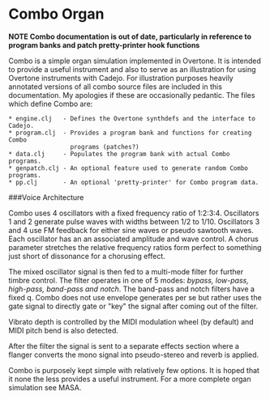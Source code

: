 Combo Organ  
===========  


**NOTE Combo documentation is out of date, particularly in reference to
  program banks and patch pretty-printer hook functions**

Combo is a simple organ simulation implemented in Overtone. It is intended
to provide a useful instrument and also to serve as an illustration for
using Overtone instruments with Cadejo. For illustration purposes heavily
annotated versions of all combo source files are included in this
documentation. My apologies if these are occasionally pedantic. The files
which define Combo are:  

    * engine.clj   - Defines the Overtone synthdefs and the interface to Cadejo.  
    * program.clj  - Provides a program bank and functions for creating Combo 
                     programs (patches?)  
    * data.clj     - Populates the program bank with actual Combo programs.  
    * genpatch.clj - An optional feature used to generate random Combo programs.  
    * pp.clj       - An optional 'pretty-printer' for Combo program data.   

  
###Voice Architecture  

Combo uses 4 oscillators with a fixed frequency ratio of
1:2:3:4. Oscillators 1 and 2 generate pulse waves with widths between 1/2
to 1/10.  Oscillators 3 and 4 use FM feedback for either sine waves or pseudo
sawtooth waves. Each oscillator has an an associated amplitude and wave
control. A chorus parameter stretches the relative frequency ratios form
perfect to something just short of dissonance for a chorusing effect.  

The mixed oscillator signal is then fed to a multi-mode filter for
further timbre control. The filter operates in one of 5 modes: *bypass,
low-pass, high-pass, band-pass and notch*. The band-pass and notch filters
have a fixed q. Combo does not use envelope generates per se but rather
uses the gate signal to directly gate or "key" the signal after coming out
of the filter.   

Vibrato depth is controlled by the MIDI modulation wheel (by default) and
MIDI pitch bend is also detected.  

After the filter the signal is sent to a separate effects section where a
flanger converts the mono signal into pseudo-stereo and reverb is applied.  

Combo is purposely kept simple with relatively few options. It is hoped that
it none the less provides a useful instrument. For a more complete organ
simulation see MASA.   
